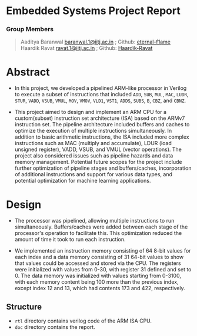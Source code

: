 # Embedded Systems Project Report

### Group Members

> Aaditya Baranwal baranwal.1@iitj.ac.in ;  Github: [eternal-f1ame](https://github.com/aeternum) <br>
> Haardik Ravat ravat.1@iitj.ac.in ; Github: [Haardik-Ravat](https://github.com/Haardik-Ravat)

# Abstract

* In this project, we developed a pipelined ARM-like processor in Verilog to execute a subset of instructions that included `ADD`, `SUB`, `MUL`, `MAC`, `LUDR`, `STUR`, `VADD`, `VSUB`, `VMUL`, `MOV`, `VMOV`, `VLD1`, `VST1`, `ADDS`, `SUBS`, `B`, `CBZ`, and `CBNZ`. 

* This project aimed to design and implement an ARM CPU for a custom(subset) instruction set architecture (ISA) based on the ARMv7 instruction set. The pipeline architecture included buffers and caches to optimize the execution of multiple instructions simultaneously. In addition to basic arithmetic instructions, the ISA included more complex instructions such as MAC (multiply and accumulate), LDUR (load unsigned register), VADD, VSUB, and VMUL (vector operations). The project also considered issues such as pipeline hazards and data memory management. Potential future scopes for the project include further optimization of pipeline stages and buffers/caches, incorporation of additional instructions and support for various data types, and potential optimization for machine learning applications.

# Design

* The processor was pipelined, allowing multiple instructions to run simultaneously. Buffers/caches were added between each stage of the processor's operation to facilitate this. This optimization reduced the amount of time it took to run each instruction.

* We implemented an instruction memory consisting of 64 8-bit values for each index and a data memory consisting of 31 64-bit values to show that values could be accessed and stored via the CPU. The registers were initialized with values from 0-30, with register 31 defined and set to 0. The data memory was initialized with values starting from 0-3100, with each memory content being 100 more than the previous index, except index 12 and 13, which had contents 173 and 422, respectively.


## Structure

* `rtl` directory contains verilog code of the ARM ISA CPU.
* `doc` directory contains the report. 
